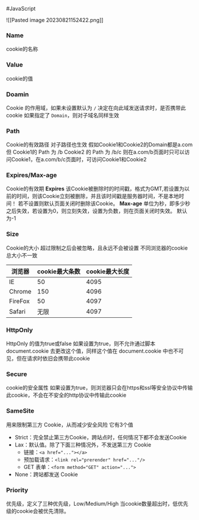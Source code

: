 #JavaScript 

![[Pasted image 20230821152422.png]]
### Name

cookie的名称


### Value

cookie的值

### Doamin
Cookie 的作用域，如果未设置默认为 `/`
决定在向此域发送请求时，是否携带此cookie
如果指定了 `Domain`，则对子域名同样生效

### Path
Cookie的有效路径
对子路径也生效
假如Cookie1和Cookie2的Domain都是a.com
但 Cookie1的 Path 为 /b
Cookie2 的 Path 为 /b/c
则在a.com/b页面时只可以访问Cookie1，在a.com/b/c页面时，可访问Cookie1和Cookie2

### Expires/Max-age
Cookie的有效期
**Expires**
该Cookie被删除时的时间戳，格式为GMT,若设置为以前的时间，则该Cookie立刻被删除，并且该时间戳是服务器时间，不是本地时间！
若不设置则默认页面关闭时删除该Cookie。
**Max-age**
单位为秒，即多少秒之后失效，若设置为0，则立刻失效，设置为负数，则在页面关闭时失效。
默认为-1

### Size
Cookie的大小
超过限制之后会被忽略，且永远不会被设置
不同浏览器的cookie总大小不一致

|浏览器|cookie最大条数|cookie最大长度|
|---|---|---|
|IE|50|4095|
|Chrome|150|4096|
|FireFox|50|4097|
|Safari|无限|4097|

### HttpOnly

HttpOnly 的值为true或false
如果设置为true，则不允许通过脚本 document.cookie 去更改这个值，同样这个值在 document.cookie 中也不可见，但在请求时依旧会携带此cookie

### Secure

cookie的安全属性
如果设置为true，则浏览器只会在https和ssl等安全协议中传输此cookie，不会在不安全的http协议中传输此cookie

### SameSite

用来限制第三方 Cookie，从而减少安全风险
它有3个值
- Strict：完全禁止第三方Cookie，跨站点时，任何情况下都不会发送Cookie
- Lax：默认值。除了下面三种情况外，不发送第三方 Cookie
    - 链接：`<a href="..."></a>`
    - 预加载请求：`<link rel="prerender" href="..."/>`
    - GET 表单：`<form method="GET" action="...">`
- None：跨站都发送 Cookie

### Priority

优先级，定义了三种优先级，Low/Medium/High
当cookie数量超出时，低优先级的cookie会被优先清除。